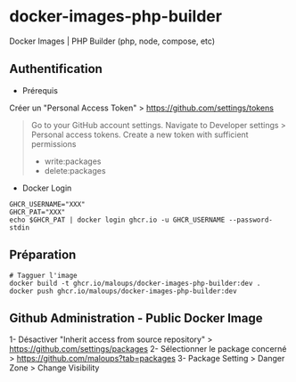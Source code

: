 # docker-images-php-builder

Docker Images | PHP Builder (php, node, compose, etc)

## Authentification

* Prérequis

Créer un "Personal Access Token" > https://github.com/settings/tokens

> Go to your GitHub account settings.
> Navigate to Developer settings > Personal access tokens.
> Create a new token with sufficient permissions 
> * write:packages
> * delete:packages

* Docker Login

```
GHCR_USERNAME="XXX"
GHCR_PAT="XXX"
echo $GHCR_PAT | docker login ghcr.io -u GHCR_USERNAME --password-stdin
```

## Préparation

```
# Tagguer l'image
docker build -t ghcr.io/maloups/docker-images-php-builder:dev .
docker push ghcr.io/maloups/docker-images-php-builder:dev
```

## Github Administration - Public Docker Image

1- Désactiver "Inherit access from source repository" > https://github.com/settings/packages
2- Sélectionner le package concerné > https://github.com/maloups?tab=packages
3- Package Setting > Danger Zone > Change Visibility
